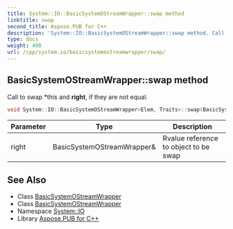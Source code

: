 ```yaml
---
title: System::IO::BasicSystemOStreamWrapper::swap method
linktitle: swap
second_title: Aspose.PUB for C++
description: 'System::IO::BasicSystemOStreamWrapper::swap method. Call to swap *this and right, if they are not equal in C++.'
type: docs
weight: 400
url: /cpp/system.io/basicsystemostreamwrapper/swap/
---
```

## BasicSystemOStreamWrapper::swap method


Call to swap *this and **right**, if they are not equal.

```cpp
void System::IO::BasicSystemOStreamWrapper<Elem, Traits>::swap(BasicSystemOStreamWrapper &right)
```


| Parameter | Type | Description |
| --- | --- | --- |
| right | BasicSystemOStreamWrapper\& | Rvalue reference to object to be swap |

## See Also

* Class [BasicSystemOStreamWrapper](../)
* Class [BasicSystemOStreamWrapper](../)
* Namespace [System::IO](../../)
* Library [Aspose.PUB for C++](../../../)
